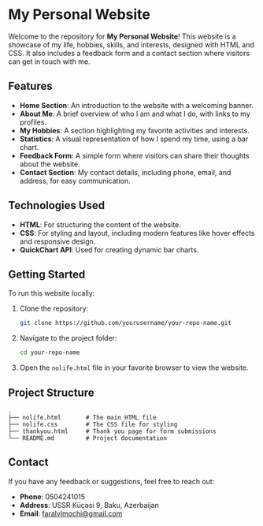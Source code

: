
# My Personal Website

Welcome to the repository for **My Personal Website**! This website is a showcase of my life, hobbies, skills, and interests, designed with HTML and CSS. It also includes a feedback form and a contact section where visitors can get in touch with me.

## Features
- **Home Section**: An introduction to the website with a welcoming banner.
- **About Me**: A brief overview of who I am and what I do, with links to my profiles.
- **My Hobbies**: A section highlighting my favorite activities and interests.
- **Statistics**: A visual representation of how I spend my time, using a bar chart.
- **Feedback Form**: A simple form where visitors can share their thoughts about the website.
- **Contact Section**: My contact details, including phone, email, and address, for easy communication.

## Technologies Used
- **HTML**: For structuring the content of the website.
- **CSS**: For styling and layout, including modern features like hover effects and responsive design.
- **QuickChart API**: Used for creating dynamic bar charts.

## Getting Started
To run this website locally:
1. Clone the repository:
   ```bash
   git clone https://github.com/yourusername/your-repo-name.git
   ```
2. Navigate to the project folder:
   ```bash
   cd your-repo-name
   ```
3. Open the `nolife.html` file in your favorite browser to view the website.

## Project Structure
```
.
├── nolife.html       # The main HTML file
├── nolife.css        # The CSS file for styling
├── thankyou.html     # Thank you page for form submissions
└── README.md         # Project documentation
```

## Contact
If you have any feedback or suggestions, feel free to reach out:
- **Phone**: 0504241015
- **Address**: USSR Küçəsi 9, Baku, Azerbaijan
- **Email**: [faralvlmochi@gmail.com](mailto:faralvlmochi@gmail.com)
